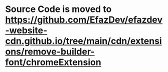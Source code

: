 # Source Code is moved to https://github.com/EfazDev/efazdev-website-cdn.github.io/tree/main/cdn/extensions/remove-builder-font/chromeExtension